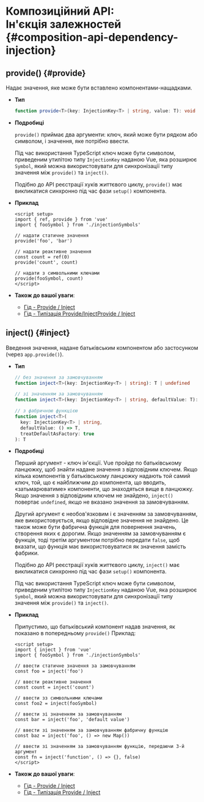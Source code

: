 # Композиційний АРІ: <br>Ін'єкція залежностей {#composition-api-dependency-injection}

## provide() {#provide}

Надає значення, яке може бути вставлено компонентами-нащадками.

- **Тип**

  ```ts
  function provide<T>(key: InjectionKey<T> | string, value: T): void
  ```

- **Подробиці**

  `provide()` приймає два аргументи: ключ, який може бути рядком або символом, і значення, яке потрібно ввести.

  Під час використання TypeScript ключ може бути символом, приведеним утилітою типу `InjectionKey` наданою Vue, яка розширює `Symbol`, який можна використовувати для синхронізації типу значення між `provide()` та `inject()`.

  Подібно до API реєстрації хуків життєвого циклу, `provide()` має викликатися синхронно під час фази `setup()` компонента.

- **Приклад**

  ```vue
  <script setup>
  import { ref, provide } from 'vue'
  import { fooSymbol } from './injectionSymbols'

  // надати статичне значення
  provide('foo', 'bar')

  // надати реактивне значення
  const count = ref(0)
  provide('count', count)

  // надати з символьними ключами
  provide(fooSymbol, count)
  </script>
  ```

- **Також до вашої уваги**:
  - [Гід - Provide / Inject](/guide/components/provide-inject.html)
  - [Гід - Типізація Provide/InjectProvide / Inject](/guide/typescript/composition-api.html#typing-provide-inject) <sup class="vt-badge ts" />

## inject() {#inject}

Введення значення, надане батьківським компонентом або застосунком (через `app.provide()`).

- **Тип**

  ```ts
  // без значення за замовчуванням
  function inject<T>(key: InjectionKey<T> | string): T | undefined

  // зі значенням за замовчуванням
  function inject<T>(key: InjectionKey<T> | string, defaultValue: T): T

  // з фабричною функцією
  function inject<T>(
    key: InjectionKey<T> | string,
    defaultValue: () => T,
    treatDefaultAsFactory: true
  ): T
  ```

- **Подробиці**

  Перший аргумент - ключ ін'єкції. Vue пройде по батьківському ланцюжку, щоб знайти надане значення з відповідним ключем. Якщо кілька компонентів у батьківському ланцюжку надають той самий ключ, той, що є найближчим до компонента, що вводить, «затьмарюватиме» компоненти, що знаходяться вище в ланцюжку. Якщо значення з відповідним ключем не знайдено, `inject()` повертає `undefined`, якщо не вказано значення за замовчуванням.

  Другий аргумент є необов'язковим і є значенням за замовчуванням, яке використовується, якщо відповідне значення не знайдено. Це також може бути фабрична функція для повернення значень, створення яких є дорогим. Якщо значенням за замовчуванням є функція, тоді третім аргументом потрібно передати `false`, щоб вказати, що функція має використовуватися як значення замість фабрики.

  Подібно до API реєстрації хуків життєвого циклу, `inject()` має викликатися синхронно під час фази `setup()` компонента.

  Під час використання TypeScript ключ може бути символом, приведеним утилітою типу `InjectionKey` наданою Vue, яка розширює `Symbol`, який можна використовувати для синхронізації типу значення між `provide()` та `inject()`.

- **Приклад**

  Припустимо, що батьківський компонент надав значення, як показано в попередньому `provide()` Приклад:

  ```vue
  <script setup>
  import { inject } from 'vue'
  import { fooSymbol } from './injectionSymbols'

  // ввести статичне значення за замовчуванням
  const foo = inject('foo')

  // ввести реактивне значення
  const count = inject('count')

  // ввести зз символьними ключами
  const foo2 = inject(fooSymbol)

  // ввести зі значенням за замовчуванням
  const bar = inject('foo', 'default value')

  // ввести зі значенням за замовчуванням фабричну функцію
  const baz = inject('foo', () => new Map())

  // ввести зі значенням за замовчуванням функцію, передаючи 3-й аргумент
  const fn = inject('function', () => {}, false)
  </script>
  ```

- **Також до вашої уваги**:
  - [Гід - Provide / Inject](/guide/components/provide-inject.html)
  - [Гід - Типізація Provide / Inject](/guide/typescript/composition-api.html#typing-provide-inject) <sup class="vt-badge ts" />
